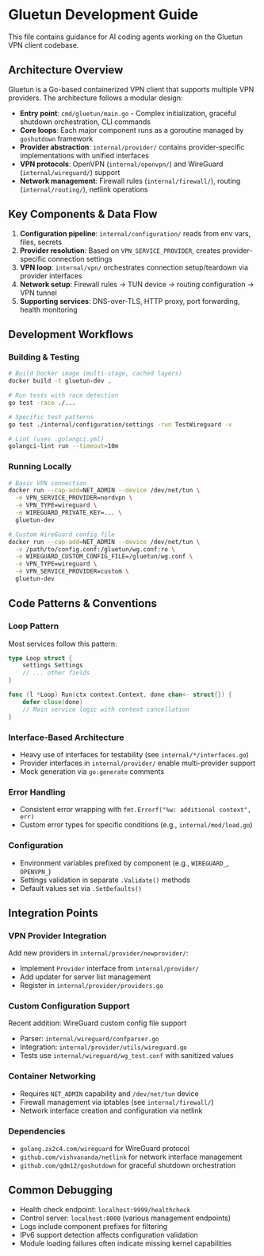 # Gluetun Development Guide

This file contains guidance for AI coding agents working on the Gluetun VPN client codebase.

## Architecture Overview

Gluetun is a Go-based containerized VPN client that supports multiple VPN providers. The architecture follows a modular design:

- **Entry point**: `cmd/gluetun/main.go` - Complex initialization, graceful shutdown orchestration, CLI commands
- **Core loops**: Each major component runs as a goroutine managed by `goshutdown` framework
- **Provider abstraction**: `internal/provider/` contains provider-specific implementations with unified interfaces  
- **VPN protocols**: OpenVPN (`internal/openvpn/`) and WireGuard (`internal/wireguard/`) support
- **Network management**: Firewall rules (`internal/firewall/`), routing (`internal/routing/`), netlink operations

## Key Components & Data Flow

1. **Configuration pipeline**: `internal/configuration/` reads from env vars, files, secrets
2. **Provider resolution**: Based on `VPN_SERVICE_PROVIDER`, creates provider-specific connection settings
3. **VPN loop**: `internal/vpn/` orchestrates connection setup/teardown via provider interfaces
4. **Network setup**: Firewall rules → TUN device → routing configuration → VPN tunnel
5. **Supporting services**: DNS-over-TLS, HTTP proxy, port forwarding, health monitoring

## Development Workflows

### Building & Testing
```bash
# Build Docker image (multi-stage, cached layers)
docker build -t gluetun-dev .

# Run tests with race detection
go test -race ./...

# Specific test patterns
go test ./internal/configuration/settings -run TestWireguard -v

# Lint (uses .golangci.yml)
golangci-lint run --timeout=10m
```

### Running Locally
```bash
# Basic VPN connection
docker run --cap-add=NET_ADMIN --device /dev/net/tun \
  -e VPN_SERVICE_PROVIDER=nordvpn \
  -e VPN_TYPE=wireguard \
  -e WIREGUARD_PRIVATE_KEY=... \
  gluetun-dev

# Custom WireGuard config file
docker run --cap-add=NET_ADMIN --device /dev/net/tun \
  -v /path/to/config.conf:/gluetun/wg.conf:ro \
  -e WIREGUARD_CUSTOM_CONFIG_FILE=/gluetun/wg.conf \
  -e VPN_TYPE=wireguard \
  -e VPN_SERVICE_PROVIDER=custom \
  gluetun-dev
```

## Code Patterns & Conventions

### Loop Pattern
Most services follow this pattern:
```go
type Loop struct {
    settings Settings
    // ... other fields
}

func (l *Loop) Run(ctx context.Context, done chan<- struct{}) {
    defer close(done)
    // Main service logic with context cancellation
}
```

### Interface-Based Architecture
- Heavy use of interfaces for testability (see `internal/*/interfaces.go`)
- Provider interfaces in `internal/provider/` enable multi-provider support
- Mock generation via `go:generate` comments

### Error Handling
- Consistent error wrapping with `fmt.Errorf("%w: additional context", err)`
- Custom error types for specific conditions (e.g., `internal/mod/load.go`)

### Configuration
- Environment variables prefixed by component (e.g., `WIREGUARD_`, `OPENVPN_`)
- Settings validation in separate `.Validate()` methods
- Default values set via `.SetDefaults()`

## Integration Points

### VPN Provider Integration
Add new providers in `internal/provider/newprovider/`:
- Implement `Provider` interface from `internal/provider/`
- Add updater for server list management
- Register in `internal/provider/providers.go`

### Custom Configuration Support
Recent addition: WireGuard custom config file support
- Parser: `internal/wireguard/confparser.go`
- Integration: `internal/provider/utils/wireguard.go`
- Tests use `internal/wireguard/wg_test.conf` with sanitized values

### Container Networking
- Requires `NET_ADMIN` capability and `/dev/net/tun` device
- Firewall management via iptables (see `internal/firewall/`)
- Network interface creation and configuration via netlink

### Dependencies
- `golang.zx2c4.com/wireguard` for WireGuard protocol
- `github.com/vishvananda/netlink` for network interface management
- `github.com/qdm12/goshutdown` for graceful shutdown orchestration

## Common Debugging

- Health check endpoint: `localhost:9999/healthcheck`
- Control server: `localhost:8000` (various management endpoints)
- Logs include component prefixes for filtering
- IPv6 support detection affects configuration validation
- Module loading failures often indicate missing kernel capabilities
